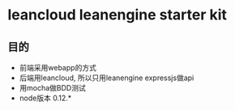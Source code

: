 # leancloud leanengine starter kit

## 目的

* 前端采用webapp的方式
* 后端用leancloud, 所以只用leanengine expressjs做api
* 用mocha做BDD测试
* node版本 0.12.*
